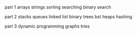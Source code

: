 part 1
    arrays
    strings
    sorting
    searching
    binary search

part 2
    stacks
    queues
    linked list
    binary trees
    bst
    heaps
    hashing

part 3
    dynamic programming
    graphs
    tries
